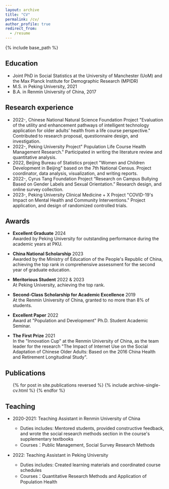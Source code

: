 ```yaml
---
layout: archive
title: "CV"
permalink: /cv/
author_profile: true
redirect_from:
  - /resume
---
```


{% include base_path %}

Education
------
* Joint PhD in Social Statistics at the University of Manchester (UoM) and the Max Planck Institute for Demographic Research (MPIDR)
* M.S. in Peking University, 2021
* B.A. in Renmin University of China, 2017

Research experience
------
* 2022-, Chinese National Natural Science Foundation Project "Evaluation of the utility and enhancement pathways of intelligent technology application for older adults’ health from a life course perspective." Contributed to research proposal, questionnaire design, and investigation.
* 2022-, Peking University Project" Population Life Course Health Management Research." Participated in writing the literature review and quantitative analysis.
* 2022, Beijing Bureau of Statistics project "Women and Children Development in Beijing" based on the 7th National Census. Project coordinator, data analysis, visualization, and writing reports.
* 2022-, Cyrus Tang Foundation Project “Research on Campus Bullying Based on Gender Labels and Sexual Orientation.” Research design, and online survey collection.
* 2023-, Peking University Clinical Medicine + X Project "COVID-19's Impact on Mental Health and Community Interventions." Project application, and design of randomized controlled trials.

Awards
------
* **Excellent Graduate**         2024  
  Awarded by Peking University for outstanding performance during the academic years at PKU.

* **China National Scholarship**         2023  
  Awarded by the Ministry of Education of the People's Republic of China, achieving the top rank in comprehensive assessment for the second year of graduate education.

* **Meritorious Student**         2022 & 2023  
  At Peking University, achieving the top rank.

* **Second-Class Scholarship for Academic Excellence**         2019  
  At the Renmin University of China, granted to no more than 8% of students.

* **Excellent Paper**         2022  
  Award at "Population and Development" Ph.D. Student Academic Seminar.

* **The First Prize**         2021  
  In the "Innovation Cup" at the Renmin University of China, as the team leader for the research "The Impact of Internet Use on the Social Adaptation of Chinese Older Adults: Based on the 2016 China Health and Retirement Longitudinal Study".


Publications
------
  <ul>{% for post in site.publications reversed %}
    {% include archive-single-cv.html %}
  {% endfor %}</ul>
  
  
Teaching
------
* 2020-2021: Teaching Assistant in Renmin University of China
  * Duties includes: Mentored students, provided constructive feedback, and wrote the social research methods section in the course's supplementary textbooks
  * Courses：Public Management, Social Survey Research Methods

* 2022: Teaching Assistant in Peking University
  * Duties includes: Created learning materials and coordinated course schedules
  * Courses：Quantitative Research Methods and Application of Population Health

